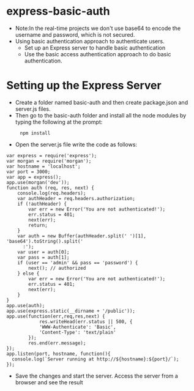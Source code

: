 # express-basic-auth
* Note:In the real-time projects we don't use base64 to encode the username and password, which is not secured. 
* Using basic authentication approach to authenticate users. 
  - Set up an Express server to handle basic authentication
  - Use the basic access authentication approach to do basic authentication.
# Setting up the Express Server
 - Create a folder named basic-auth and then create package.json and server.js files.
 - Then go to the basic-auth folder and install all the node modules by typing the following at the prompt:

````
     npm install
````
 * Open the server.js file write the code as follows:

`````
var express = require('express');
var morgan = require('morgan');
var hostname = 'localhost';
var port = 3000;
var app = express();
app.use(morgan('dev'));
function auth (req, res, next) {
    console.log(req.headers);
    var authHeader = req.headers.authorization;
    if (!authHeader) {
        var err = new Error('You are not authenticated!');
        err.status = 401;
        next(err);
        return;
    }
    var auth = new Buffer(authHeader.split(' ')[1], 'base64').toString().split('
      :');
    var user = auth[0];
    var pass = auth[1];
    if (user == 'admin' && pass == 'password') {
        next(); // authorized
    } else {
        var err = new Error('You are not authenticated!');
        err.status = 401;
        next(err);
    }
}
app.use(auth);
app.use(express.static(__dirname + '/public'));
app.use(function(err,req,res,next) {
            res.writeHead(err.status || 500, {
            'WWW-Authenticate': 'Basic',
            'Content-Type': 'text/plain'
        });
        res.end(err.message);
});
app.listen(port, hostname, function(){
  console.log(`Server running at http://${hostname}:${port}/`);
});
`````

* Save the changes and start the server. Access the server from a browser and see the result